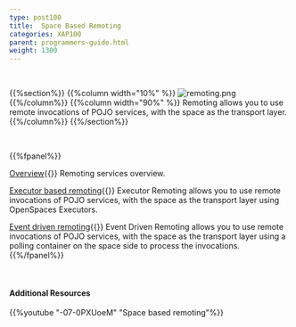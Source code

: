 ```yaml
---
type: post100
title:  Space Based Remoting
categories: XAP100
parent: programmers-guide.html
weight: 1300
---
```


<br>

{{%section%}}
{{%column width="10%" %}}
![remoting.png](/attachment_files/subject/remoting.png)
{{%/column%}}
{{%column width="90%" %}}
Remoting allows you to use remote invocations of POJO services, with the space as the transport layer.
{{%/column%}}
{{%/section%}}

<br>

{{%fpanel%}}

[Overview](./space-based-remoting.html){{<wbr>}}
Remoting services overview.

[Executor based remoting](./executor-based-remoting.html){{<wbr>}}
Executor Remoting allows you to use remote invocations of POJO services, with the space as the transport layer using OpenSpaces Executors.


[Event driven remoting](./event-driven-remoting.html){{<wbr>}}
Event Driven Remoting allows you to use remote invocations of POJO services, with the space as the transport layer using a polling container on the space side to process the invocations.
{{%/fpanel%}}


<br>

#### Additional Resources
{{%youtube "-07-0PXUoeM"  "Space based remoting"%}}

